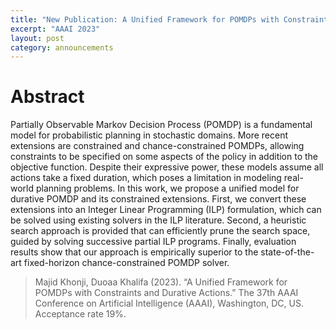 ```yaml
---
title: "New Publication: A Unified Framework for POMDPs with Constraints and Durative Actions, AAAI 2023"
excerpt: "AAAI 2023"
layout: post
category: announcements
---
```



# Abstract
Partially Observable Markov Decision Process (POMDP) is a fundamental model for probabilistic planning in stochastic domains. More recent extensions are constrained and chance-constrained POMDPs, allowing constraints to be specified on some aspects of the policy in addition to the objective function.  Despite their expressive power, these models assume all actions take a fixed duration, which poses a limitation in modeling real-world planning problems. In this work, we propose a unified model for durative POMDP and its constrained extensions. First, we convert these extensions into an Integer Linear Programming (ILP) formulation, which can be solved using existing solvers in the ILP literature.  Second, a heuristic search approach is provided that can efficiently prune the search space, guided by solving successive partial ILP programs. Finally, evaluation results show that our approach is empirically superior to the state-of-the-art fixed-horizon chance-constrained POMDP solver.  

>Majid Khonji, Duoaa Khalifa (2023). “A Unified Framework for POMDPs with Constraints and Durative Actions.” The 37th AAAI Conference on Artificial Intelligence (AAAI), Washington, DC, US.  Acceptance rate 19%.

